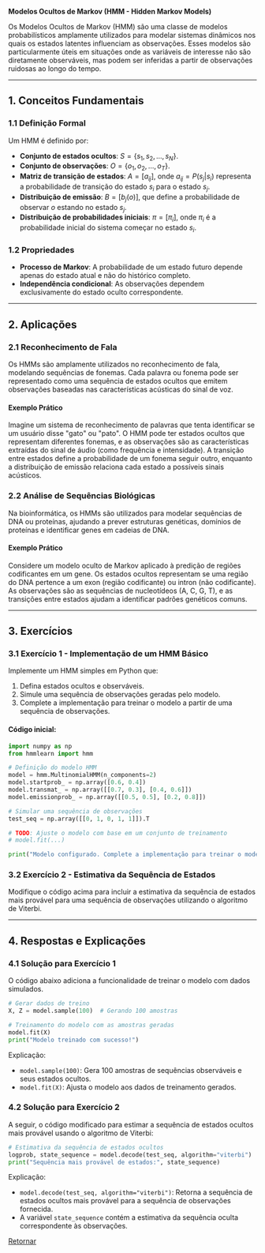 **Modelos Ocultos de Markov (HMM - Hidden Markov Models)**

Os Modelos Ocultos de Markov (HMM) são uma classe de modelos probabilísticos amplamente utilizados para modelar sistemas dinâmicos nos quais os estados latentes influenciam as observações. Esses modelos são particularmente úteis em situações onde as variáveis de interesse não são diretamente observáveis, mas podem ser inferidas a partir de observações ruidosas ao longo do tempo.

---

## **1. Conceitos Fundamentais**

### **1.1 Definição Formal**
Um HMM é definido por:
- **Conjunto de estados ocultos**: $S = \{s_1, s_2, ..., s_N\}$.
- **Conjunto de observações**: $O = \{o_1, o_2, ..., o_T\}$.
- **Matriz de transição de estados**: $A = [a_{ij}]$, onde $a_{ij} = P(s_j | s_i)$ representa a probabilidade de transição do estado $s_i$ para o estado $s_j$.
- **Distribuição de emissão**: $B = [b_j(o)]$, que define a probabilidade de observar $o$ estando no estado $s_j$.
- **Distribuição de probabilidades iniciais**: $\pi = [\pi_i]$, onde $\pi_i$ é a probabilidade inicial do sistema começar no estado $s_i$.

### **1.2 Propriedades**
- **Processo de Markov**: A probabilidade de um estado futuro depende apenas do estado atual e não do histórico completo.
- **Independência condicional**: As observações dependem exclusivamente do estado oculto correspondente.

---

## **2. Aplicações**

### **2.1 Reconhecimento de Fala**
Os HMMs são amplamente utilizados no reconhecimento de fala, modelando sequências de fonemas. Cada palavra ou fonema pode ser representado como uma sequência de estados ocultos que emitem observações baseadas nas características acústicas do sinal de voz.

#### **Exemplo Prático**
Imagine um sistema de reconhecimento de palavras que tenta identificar se um usuário disse "gato" ou "pato". O HMM pode ter estados ocultos que representam diferentes fonemas, e as observações são as características extraídas do sinal de áudio (como frequência e intensidade). A transição entre estados define a probabilidade de um fonema seguir outro, enquanto a distribuição de emissão relaciona cada estado a possíveis sinais acústicos.

### **2.2 Análise de Sequências Biológicas**
Na bioinformática, os HMMs são utilizados para modelar sequências de DNA ou proteínas, ajudando a prever estruturas genéticas, domínios de proteínas e identificar genes em cadeias de DNA.

#### **Exemplo Prático**
Considere um modelo oculto de Markov aplicado à predição de regiões codificantes em um gene. Os estados ocultos representam se uma região do DNA pertence a um exon (região codificante) ou intron (não codificante). As observações são as sequências de nucleotídeos (A, C, G, T), e as transições entre estados ajudam a identificar padrões genéticos comuns.

---

## **3. Exercícios**

### **3.1 Exercício 1 - Implementação de um HMM Básico**
Implemente um HMM simples em Python que:
1. Defina estados ocultos e observáveis.
2. Simule uma sequência de observações geradas pelo modelo.
3. Complete a implementação para treinar o modelo a partir de uma sequência de observações.

#### Código inicial:
```python
import numpy as np
from hmmlearn import hmm

# Definição do modelo HMM
model = hmm.MultinomialHMM(n_components=2)
model.startprob_ = np.array([0.6, 0.4])
model.transmat_ = np.array([[0.7, 0.3], [0.4, 0.6]])
model.emissionprob_ = np.array([[0.5, 0.5], [0.2, 0.8]])

# Simular uma sequência de observações
test_seq = np.array([[0, 1, 0, 1, 1]]).T

# TODO: Ajuste o modelo com base em um conjunto de treinamento
# model.fit(...)

print("Modelo configurado. Complete a implementação para treinar o modelo.")
```

### **3.2 Exercício 2 - Estimativa da Sequência de Estados**
Modifique o código acima para incluir a estimativa da sequência de estados mais provável para uma sequência de observações utilizando o algoritmo de Viterbi.

---

## **4. Respostas e Explicações**

### **4.1 Solução para Exercício 1**
O código abaixo adiciona a funcionalidade de treinar o modelo com dados simulados.
```python
# Gerar dados de treino
X, Z = model.sample(100)  # Gerando 100 amostras

# Treinamento do modelo com as amostras geradas
model.fit(X)
print("Modelo treinado com sucesso!")
```
Explicação:
- `model.sample(100)`: Gera 100 amostras de sequências observáveis e seus estados ocultos.
- `model.fit(X)`: Ajusta o modelo aos dados de treinamento gerados.

### **4.2 Solução para Exercício 2**
A seguir, o código modificado para estimar a sequência de estados ocultos mais provável usando o algoritmo de Viterbi:
```python
# Estimativa da sequência de estados ocultos
logprob, state_sequence = model.decode(test_seq, algorithm="viterbi")
print("Sequência mais provável de estados:", state_sequence)
```
Explicação:
- `model.decode(test_seq, algorithm="viterbi")`: Retorna a sequência de estados ocultos mais provável para a sequência de observações fornecida.
- A variável `state_sequence` contém a estimativa da sequência oculta correspondente às observações.






[Retornar](./Topico3-ReprConhecimento.md)